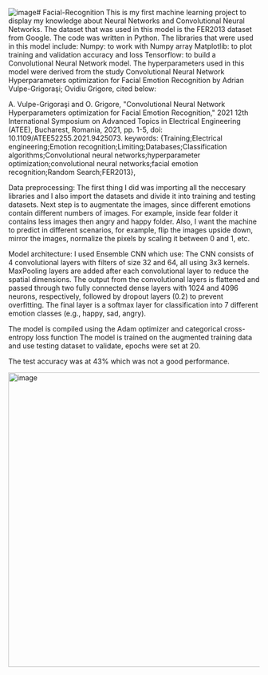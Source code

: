 ![image](https://github.com/user-attachments/assets/f6760d2d-727f-49b1-a6a5-d84f18fff92d)# Facial-Recognition
This is my first machine learning project to display my knowledge about Neural Networks and Convolutional Neural Networks. 
The dataset that was used in this model is the FER2013 dataset from Google. The code was written in Python.
The libraries that were used in this model include: 
Numpy: to work with Numpy array
Matplotlib: to plot training and validation accuracy and loss
Tensorflow: to build a Convolutional Neural Network model.
The hyperparameters used in this model were derived from the study Convolutional Neural Network Hyperparameters optimization for Facial Emotion Recognition by Adrian Vulpe-Grigoraşi; Ovidiu Grigore, cited below:

A. Vulpe-Grigoraşi and O. Grigore, "Convolutional Neural Network Hyperparameters optimization for Facial Emotion Recognition," 2021 12th International Symposium on Advanced Topics in Electrical Engineering (ATEE), Bucharest, Romania, 2021, pp. 1-5, doi: 10.1109/ATEE52255.2021.9425073. keywords: {Training;Electrical engineering;Emotion recognition;Limiting;Databases;Classification algorithms;Convolutional neural networks;hyperparameter optimization;convolutional neural networks;facial emotion recognition;Random Search;FER2013},

  Data preprocessing:
The first thing I did was importing all the neccesary libraries and I also import the datasets and divide it into training and testing datasets. 
Next step is to augmentate the images, since different emotions contain different numbers of images. For example, inside fear folder it contains less images then angry and happy folder. Also, I want the machine to predict in different scenarios, for example, flip the images upside down, mirror the images, normalize the pixels by scaling it between 0 and 1, etc.

  Model architecture: I used Ensemble CNN which use: 
The CNN consists of 4 convolutional layers with filters of size 32 and 64, all using 3x3 kernels.
MaxPooling layers are added after each convolutional layer to reduce the spatial dimensions.
The output from the convolutional layers is flattened and passed through two fully connected dense layers with 1024 and 4096 neurons, respectively, followed by dropout layers (0.2) to prevent overfitting.
The final layer is a softmax layer for classification into 7 different emotion classes (e.g., happy, sad, angry).

The model is compiled using the Adam optimizer and categorical cross-entropy loss function
The model is trained on the augmented training data and use testing dataset to validate, epochs were set at 20.

The test accuracy was at 43% which was not a good performance.

<img width="590" alt="image" src="https://github.com/user-attachments/assets/99ef74fe-bc7e-49af-870c-8e871675ebdf">







